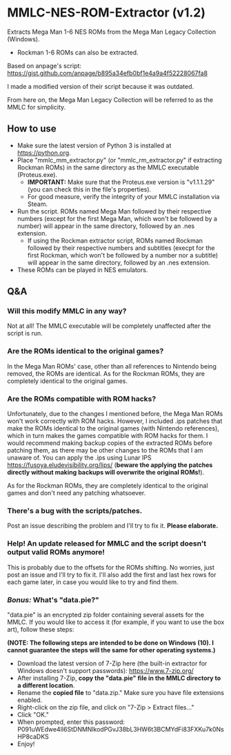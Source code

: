 # MMLC-NES-ROM-Extractor (v1.2)
Extracts Mega Man 1-6 NES ROMs from the Mega Man Legacy Collection (Windows).
- Rockman 1-6 ROMs can also be extracted.

Based on anpage's script: https://gist.github.com/anpage/b895a34efb0bf1e4a9a4f52228067fa8

I made a modified version of their script because it was outdated.

From here on, the Mega Man Legacy Collection will be referred to as the MMLC for simplicity.

## How to use
- Make sure the latest version of Python 3 is installed at https://python.org.
- Place "mmlc_mm_extractor.py" (or "mmlc_rm_extractor.py" if extracting Rockman ROMs) in the same directory as the MMLC executable (Proteus.exe).
  - **IMPORTANT:** Make sure that the Proteus.exe version is "v1.1.1.29" (you can check this in the file's properties).
  - For good measure, verify the integrity of your MMLC installation via Steam.
- Run the script. ROMs named Mega Man followed by their respective numbers (except for the first Mega Man, which won't be followed by a number) will appear in the same directory, followed by an .nes extension.
  - If using the Rockman extractor script, ROMs named Rockman followed by their respective numbers and subtitles (execpt for the first Rockman, which won't be followed by a number nor a subtitle) will appear in the same directory, followed by an .nes extension.
- These ROMs can be played in NES emulators.

## Q&A
### Will this modify MMLC in any way?
Not at all! The MMLC executable will be completely unaffected after the script is run.

### Are the ROMs identical to the original games?
In the Mega Man ROMs' case, other than all references to Nintendo being removed, the ROMs are identical. As for the Rockman ROMs, they are completely identical to the original games.

### Are the ROMs compatible with ROM hacks?
Unfortunately, due to the changes I mentioned before, the Mega Man ROMs won't work correctly with ROM hacks. However, I included .ips patches that make the ROMs identical to the original games (with Nintendo references), which in turn makes the games compatible with ROM hacks for them. I would recommend making backup copies of the extracted ROMs before patching them, as there may be other changes to the ROMs that I am unaware of. You can apply the .ips using Lunar IPS https://fusoya.eludevisibility.org/lips/ (**beware the applying the patches directly without making backups will overwrite the original ROMs!**).

As for the Rockman ROMs, they are completely identical to the original games and don't need any patching whatsoever.

### There's a bug with the scripts/patches.
Post an issue describing the problem and I'll try to fix it. **Please elaborate.**

### Help! An update released for MMLC and the script doesn't output valid ROMs anymore!
This is probably due to the offsets for the ROMs shifting. No worries, just post an issue and I'll try to fix it. I'll also add the first and last hex rows for each game later, in case you would like to try and find them.

### ***Bonus:*** What's "data.pie?"
"data.pie" is an encrypted zip folder containing several assets for the MMLC. If you would like to access it (for example, if you want to use the box art), follow these steps:

**(NOTE: The following steps are intended to be done on Windows (10). I cannot guarantee the steps will the same for other operating systems.)**

- Download the latest version of 7-Zip here (the built-in extractor for Windows doesn't support passwords): https://www.7-zip.org/
- After installing 7-Zip, **copy the "data.pie" file in the MMLC directory to a different location**.
- Rename the **copied file** to "data.zip." Make sure you have file extensions enabled.
- Right-click on the zip file, and click on "7-Zip > Extract files..."
- Click "OK."
- When prompted, enter this password: P091uWEdwe4lI6StDNMNlkodPGvJ38bL3HW6t3BCMYdFi83FXKu7k0NsHP8caDKS
- Enjoy!
